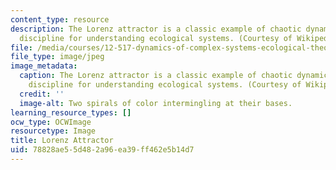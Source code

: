 ```yaml
---
content_type: resource
description: The Lorenz attractor is a classic example of chaotic dynamics, an essential
  discipline for understanding ecological systems. (Courtesy of Wikipedia Commons.)
file: /media/courses/12-517-dynamics-of-complex-systems-ecological-theory-spring-2001/78828ae55d482a96ea39ff462e5b14d7_12-517s01.jpg
file_type: image/jpeg
image_metadata:
  caption: The Lorenz attractor is a classic example of chaotic dynamics, an essential
    discipline for understanding ecological systems. (Courtesy of Wikipedia Commons.)
  credit: ''
  image-alt: Two spirals of color intermingling at their bases.
learning_resource_types: []
ocw_type: OCWImage
resourcetype: Image
title: Lorenz Attractor
uid: 78828ae5-5d48-2a96-ea39-ff462e5b14d7
---
```


